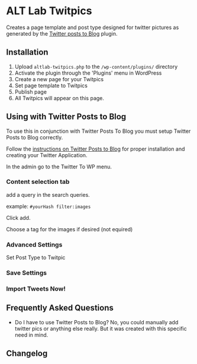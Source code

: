 # ALT Lab Twitpics

Creates a page template and post type designed for twitter pictures as generated by the [Twitter posts to Blog](https://wordpress.org/plugins/twitter-posts-to-blog/) plugin. 

## Installation 

1. Upload `altlab-twitpics.php` to the `/wp-content/plugins/` directory
1. Activate the plugin through the 'Plugins' menu in WordPress
1. Create a new page for your Twitpics
1. Set page template to Twitpics
1. Publish page
1. All Twitpics will appear on this page.

## Using with Twitter Posts to Blog 

To use this in conjunction with Twitter Posts To Blog you must setup Twitter Posts to Blog correctly.

Follow the [instructions on Twitter Posts to Blog](https://wordpress.org/plugins/twitter-posts-to-blog/installation/) for proper installation and creating your Twitter Application.

In the admin go to the Twitter To WP menu. 

### Content selection tab 

add a query in the search queries.

example: ```#yourHash filter:images```

Click add.

Choose a tag for the images if desired (not equired)

### Advanced Settings

Set Post Type to Twitpic

### Save Settings

### Import Tweets Now!

## Frequently Asked Questions 

 * Do I have to use Twitter Posts to Blog?
   No, you could manually add twitter pics or anything else really. But it was created with this specific need in mind.


## Changelog

